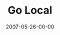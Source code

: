---
layout: message
category: message
series: "Go Home"
title: "Go Local"
date: 2007-05-26-00-00
message_id: 17
audio: "http://s3.amazonaws.com/crossroads-media/messages/audio/Go_Home_03_GO_Local_05-27-07_Tome.mp3"
audio-duration: "43:19"
explicit: false
---